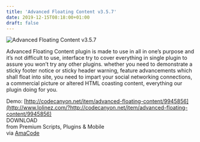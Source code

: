 ```yaml
---
title: 'Advanced Floating Content v3.5.7'
date: 2019-12-15T08:18:00+01:00
draft: false
---
```


![Advanced Floating Content v3.5.7](http://www.codelist.cc/uploads/posts/2018-03/1520054198_advanced-floating-content.jpg "Advanced Floating Content v3.5.7")  
  
Advanced Floating Content plugin is made to use in all in one’s purpose and it’s not difficult to use, interface try to cover everything in single plugin to assure you won’t try any other plugins. whether you need to demonstrate a sticky footer notice or sticky header warning, feature advancements which shall float into site, you need to impart your social networking connections, a commercial picture or altered HTML coasting content, everything our plugin doing for you.  
  
Demo: [http://codecanyon.net/item/advanced-floating-content/9945856](http://www.lolinez.com/?http://codecanyon.net/item/advanced-floating-content/9945856)  
DOWNLOAD  
from Premium Scripts, Plugins & Mobile  
via [AmaCode](https://amazcode.ooo)